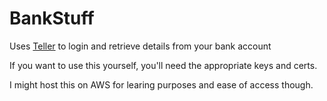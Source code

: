 # BankStuff

Uses [Teller](https://teller.io) to login and retrieve details from your bank account

If you want to use this yourself, you'll need the appropriate keys and certs.

I might host this on AWS for learing purposes and ease of access though.
